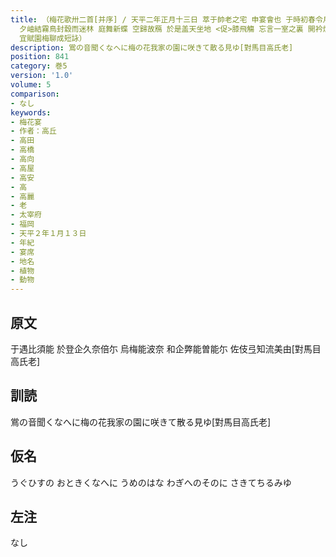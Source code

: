 ```yaml
---
title: （梅花歌卅二首[并序] / 天平二年正月十三日 萃于帥老之宅 申宴會也 于時初春令月 氣淑風和梅披鏡前之粉 蘭薫珮後之香 加以 曙嶺移雲 松掛羅而傾盖
  夕岫結霧鳥封縠而迷林 庭舞新蝶 空歸故鴈 於是盖天坐地 <促>膝飛觴 忘言一室之裏 開衿煙霞之外 淡然自放 快然自足 若非翰苑何以攄情 詩紀落梅之篇古今夫何異矣
  宜賦園梅聊成短詠）
description: 鴬の音聞くなへに梅の花我家の園に咲きて散る見ゆ[對馬目高氏老]
position: 841
category: 巻5
version: '1.0'
volume: 5
comparison:
- なし
keywords:
- 梅花宴
- 作者：高丘
- 高田
- 高橋
- 高向
- 高屋
- 高安
- 高
- 高麗
- 老
- 太宰府
- 福岡
- 天平２年１月１３日
- 年紀
- 宴席
- 地名
- 植物
- 動物
---
```


## 原文

于遇比須能 於登企久奈倍尓 烏梅能波奈 和企弊能曽能尓 佐伎弖知流美由[對馬目高氏老]

## 訓読

鴬の音聞くなへに梅の花我家の園に咲きて散る見ゆ[對馬目高氏老]

## 仮名

うぐひすの おときくなへに うめのはな わぎへのそのに さきてちるみゆ

## 左注

なし
